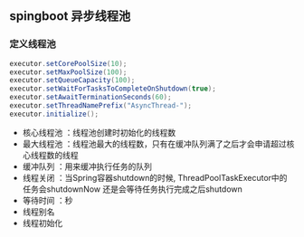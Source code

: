## spingboot 异步线程池

### 定义线程池

~~~java
executor.setCorePoolSize(10); 
executor.setMaxPoolSize(100);
executor.setQueueCapacity(100); 
executor.setWaitForTasksToCompleteOnShutdown(true);
executor.setAwaitTerminationSeconds(60);
executor.setThreadNamePrefix("AsyncThread-");
executor.initialize();
~~~

- 核心线程池 ：线程池创建时初始化的线程数
- 最大线程池 ：线程池最大的线程数，只有在缓冲队列满了之后才会申请超过核心线程数的线程
- 缓冲队列   ：用来缓冲执行任务的队列
- 线程关闭   ：当Spring容器shutdown的时候, ThreadPoolTaskExecutor中的任务会shutdownNow 还是会等待任务执行完成之后shutdown
- 等待时间 ：秒
- 线程别名
- 线程初始化
